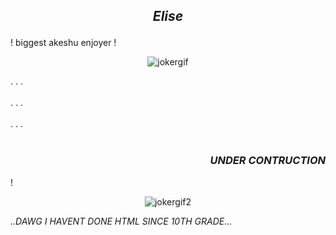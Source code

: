 ## <p align="center">  ***Elise***
</p>

! biggest akeshu enjoyer !  <p align="center"> ![jokergif](https://media1.tenor.com/m/4A9aYa0EIvcAAAAC/persona-5.gif "JokerGif")

.
.
.
<br>
</br>
.
.
.
<br>
</br>
.
.
.
<br>
</br>
### <p align="right"> *UNDER CONTRUCTION*

!  <p align="center"> ![jokergif2](https://tenor.com/view/joker-persona-5-gif-7156099863849143410.gif "JokerGif2")

 *..DAWG I HAVENT DONE HTML SINCE 10TH GRADE...*


<!---
akechuu/akechuu is a ✨ special ✨ repository because its `README.md` (this file) appears on your GitHub profile.
You can click the Preview link to take a look at your changes.
--->
